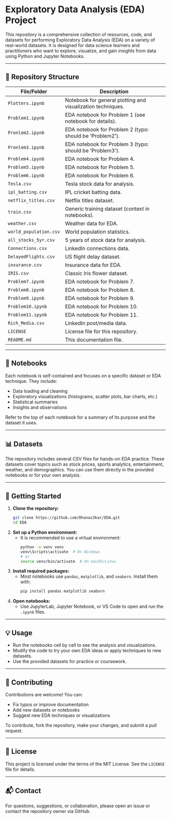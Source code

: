 
# Exploratory Data Analysis (EDA) Project

This repository is a comprehensive collection of resources, code, and datasets for performing Exploratory Data Analysis (EDA) on a variety of real-world datasets. It is designed for data science learners and practitioners who want to explore, visualize, and gain insights from data using Python and Jupyter Notebooks.

---

## 📁 Repository Structure

| File/Folder           | Description |
|-----------------------|-------------|
| `Plotters.ipynb`       | Notebook for general plotting and visualization techniques. |
| `Problem1.ipynb`       | EDA notebook for Problem 1 (see notebook for details). |
| `Pronlem2.ipynb`       | EDA notebook for Problem 2 (typo: should be 'Problem2'). |
| `Pronlem3.ipynb`       | EDA notebook for Problem 3 (typo: should be 'Problem3'). |
| `Problem4.ipynb`       | EDA notebook for Problem 4. |
| `Problem5.ipynb`       | EDA notebook for Problem 5. |
| `Problem6.ipynb`       | EDA notebook for Problem 6. |
| `Tesla.csv`            | Tesla stock data for analysis. |
| `ipl_batting.csv`      | IPL cricket batting data. |
| `netflix_titles.csv`   | Netflix titles dataset. |
| `train.csv`            | Generic training dataset (context in notebooks). |
| `weather.csv`          | Weather data for EDA. |
| `world_population.csv` | World population statistics. |
| `all_stocks_5yr.csv`   | 5 years of stock data for analysis. |
| `Connections.csv`      | LinkedIn connections data. |
| `DelayedFlights.csv`   | US flight delay dataset. |
| `insurance.csv`        | Insurance data for EDA. |
| `IRIS.csv`             | Classic Iris flower dataset. |
| `Problem7.ipynb`       | EDA notebook for Problem 7. |
| `Problem8.ipynb`       | EDA notebook for Problem 8. |
| `Problem9.ipynb`       | EDA notebook for Problem 9. |
| `Problem10.ipynb`      | EDA notebook for Problem 10. |
| `Problem11.ipynb`      | EDA notebook for Problem 11. |
| `Rich_Media.csv`       | LinkedIn post/media data. |
| `LICENSE`              | License file for this repository. |
| `README.md`            | This documentation file. |

---

## 📝 Notebooks

Each notebook is self-contained and focuses on a specific dataset or EDA technique. They include:
- Data loading and cleaning
- Exploratory visualizations (histograms, scatter plots, bar charts, etc.)
- Statistical summaries
- Insights and observations

Refer to the top of each notebook for a summary of its purpose and the dataset it uses.

---

## 📊 Datasets

The repository includes several CSV files for hands-on EDA practice. These datasets cover topics such as stock prices, sports analytics, entertainment, weather, and demographics. You can use them directly in the provided notebooks or for your own analysis.

---

## 🚀 Getting Started

1. **Clone the repository:**
	```sh
	git clone https://github.com/Dhanas3kar/EDA.git
	cd EDA
	```
2. **Set up a Python environment:**
	- It is recommended to use a virtual environment:
	  ```sh
	  python -m venv venv
	  venv\Scripts\activate  # On Windows
	  # or
	  source venv/bin/activate  # On macOS/Linux
	  ```
3. **Install required packages:**
	- Most notebooks use `pandas`, `matplotlib`, and `seaborn`. Install them with:
	  ```sh
	  pip install pandas matplotlib seaborn
	  ```
4. **Open notebooks:**
	- Use JupyterLab, Jupyter Notebook, or VS Code to open and run the `.ipynb` files.

---

## 💡 Usage

- Run the notebooks cell by cell to see the analysis and visualizations.
- Modify the code to try your own EDA ideas or apply techniques to new datasets.
- Use the provided datasets for practice or coursework.

---

## 🤝 Contributing

Contributions are welcome! You can:
- Fix typos or improve documentation
- Add new datasets or notebooks
- Suggest new EDA techniques or visualizations

To contribute, fork the repository, make your changes, and submit a pull request.

---

## 📄 License

This project is licensed under the terms of the MIT License. See the `LICENSE` file for details.

---

## 📬 Contact

For questions, suggestions, or collaboration, please open an issue or contact the repository owner via GitHub.

